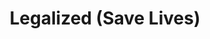 ---
pid: PT237
title: Legalized (Save Lives)
location_transcription: Love Park
zipcode: '19125'
outside_phl: 
neighborhood: Fishtown,Kensington
age: '28'
age_range: 20-29
instagram: 
image_file_name: PT_237.jpg
proposal_transcription: |-
  LEGALIZE
  SAVE LIVES
topic: Health,Politics
topic_summary: 0, 0
type: Other No Form,Image
keywords_other: legalize, drugs
credit: Spencer
image_labels: 
twitter: 
facebook: 
permalink: "/monuments/pt237/"
layout: item-page
---
